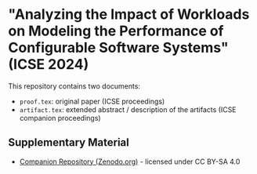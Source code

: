 # "Analyzing the Impact of Workloads on Modeling the Performance of Configurable Software Systems" (ICSE 2024)

This repository contains two documents:
* `proof.tex`: original paper (ICSE proceedings)
* `artifact.tex`: extended abstract / description of the artifacts (ICSE companion proceedings)

## Supplementary Material
* [Companion Repository (Zenodo.org)](https://doi.org/10.5281/zenodo.7504284) - licensed under CC BY-SA 4.0
